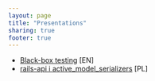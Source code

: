 ```yaml
---
layout: page
title: "Presentations"
sharing: true
footer: true
---
```


* [Black-box testing](http://adamniedzielski.github.io/presentations/black-box-testing) [EN]
* [rails-api i active_model_serializers](http://adamniedzielski.github.io/presentations/api-serializers) [PL]
